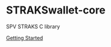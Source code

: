 # STRAKSwallet-core
SPV STRAKS C library

[Getting Started](https://github.com/strakswallet/strakswallet-core/wiki)
